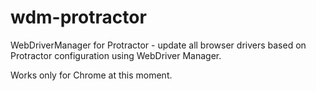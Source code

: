 # wdm-protractor
WebDriverManager for Protractor - update all browser drivers based on Protractor configuration using WebDriver Manager.

Works only for Chrome at this moment.